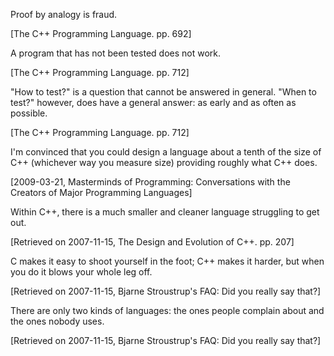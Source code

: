 Proof by analogy is fraud.

[The C++ Programming Language. pp. 692]

A program that has not been tested does not work.

[The C++ Programming Language. pp. 712]

"How to test?" is a question that cannot be answered in general. "When to test?"
however, does have a general answer: as early and as often as possible.

[The C++ Programming Language. pp. 712]

I'm convinced that you could design a language about a tenth of the size of C++
(whichever way you measure size) providing roughly what C++ does.

[2009-03-21, Masterminds of Programming: Conversations with the Creators of
Major Programming Languages]

Within C++, there is a much smaller and cleaner language struggling to get out.

[Retrieved on 2007-11-15, The Design and Evolution of C++. pp. 207]

C makes it easy to shoot yourself in the foot; C++ makes it harder, but when you
do it blows your whole leg off.

[Retrieved on 2007-11-15, Bjarne Stroustrup's FAQ: Did you really say that?]

There are only two kinds of languages: the ones people complain about and the
ones nobody uses.

[Retrieved on 2007-11-15, Bjarne Stroustrup's FAQ: Did you really say that?]
